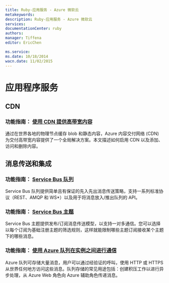 ```yaml
---
title: Ruby-应用服务 - Azure 微软云
metakeywords: 
description: Ruby-应用服务 - Azure 微软云
services: 
documentationCenter: ruby
authors: 
manager: Tiffena
editor: EricChen

ms.service: 
ms.date: 10/18/2014
wacn.date: 11/02/2015
---
```


<h1 id="menu-ruby-appservices">应用程序服务</h1>
<h2 id="header-0">CDN</h2>
<h3>功能指南： <a href="../../articles/cdn/cdn-how-to-use.md">使用 CDN 提供高带宽内容</a></h3>
<p>通过在世界各地的物理节点缓存 blob 和静态内容，Azure 内容交付网络 (CDN) 为交付高带宽内容提供了一个全局解决方案。本文描述如何启用 CDN 以及添加、访问和删除内容。</p>
<h2 id="header-1">消息传送和集成</h2>
<h3>功能指南： <a href="../../articles/service-bus-messaging/service-bus-ruby-how-to-use-queues.md">Service Bus 队列</a></h3>
<p>Service Bus 队列提供简单且有保证的先入先出消息传送策略，支持一系列标准协议（REST、AMQP 和 WS*）以及用于将消息放入/推出队列的 API。</p>
<h3>功能指南： <a href="../../articles/service-bus-messaging/service-bus-ruby-how-to-use-topics-subscriptions.md">Service Bus 主题</a></h3>
<p>Service Bus 主题提供发布/订阅消息传送模型，以支持一对多通信。您可以选择以每个订阅为基础注册主题的筛选规则，这样就能限制哪些主题订阅接收某个主题下的哪些消息。</p>
<h3>功能指南： <a href="../../articles/storage/storage-ruby-how-to-use-queue-storage.md">使用 Azure 队列在实例之间进行通信</a></h3>
<p>Azure 队列可存储大量消息，用户可以通过经验证的呼叫，使用 HTTP 或 HTTPS 从世界任何地方访问这些消息。队列存储的常见用途包括：创建积压工作以进行异步处理，从 Azure Web 角色向 Azure 辅助角色传递消息。</p>
<!--
<h2 id="header-2">音频</h2>
<h3>如何： <a href="/documentation/articles/partner-twilio-ruby-how-to-use-voice-sms/">Twilio 音频和 SMS 服务</a></h3>
<p>Azure 应用程序可以通过 Twilio 合并电话和短信服务 (SMS) 消息功能。可使用 Twilio API 拨打和接听电话，收发短信，以及通过现有互联网连接（包括移动连接）进行语音通信。</p>-->